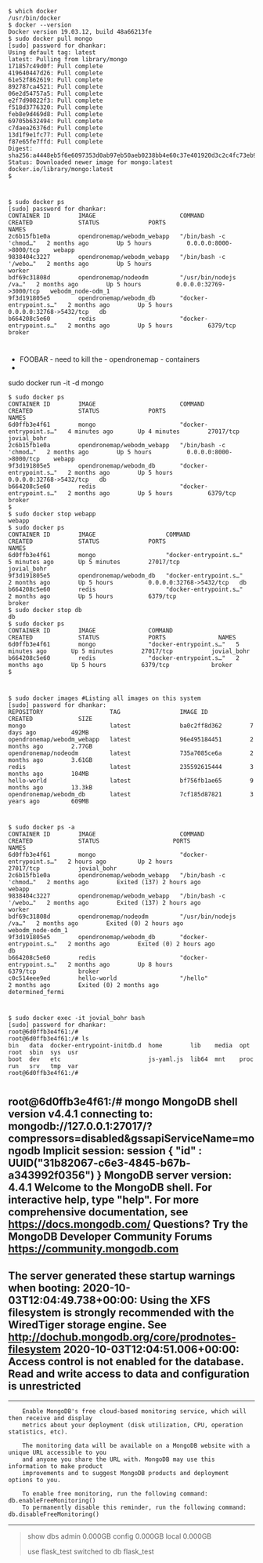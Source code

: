 ```
$ which docker
/usr/bin/docker
$ docker --version
Docker version 19.03.12, build 48a66213fe
$ sudo docker pull mongo
[sudo] password for dhankar: 
Using default tag: latest
latest: Pulling from library/mongo
171857c49d0f: Pull complete 
419640447d26: Pull complete 
61e52f862619: Pull complete 
892787ca4521: Pull complete 
06e2d54757a5: Pull complete 
e2f7d90822f3: Pull complete 
f518d3776320: Pull complete 
feb8e9d469d8: Pull complete 
69705b632494: Pull complete 
c7daea26376d: Pull complete 
13d1f9e1fc77: Pull complete 
f87e65fe7ffd: Pull complete 
Digest: sha256:a4448eb5f6e6097353d0ab97eb50aeb0238bb4e60c37e401920d3c2c4fc73eb9
Status: Downloaded newer image for mongo:latest
docker.io/library/mongo:latest
$ 
```
#

```
$ sudo docker ps
[sudo] password for dhankar: 
CONTAINER ID        IMAGE                        COMMAND                  CREATED             STATUS              PORTS                     NAMES
2c6b15fb1e0a        opendronemap/webodm_webapp   "/bin/bash -c 'chmod…"   2 months ago        Up 5 hours          0.0.0.0:8000->8000/tcp    webapp
9838404c3227        opendronemap/webodm_webapp   "/bin/bash -c '/webo…"   2 months ago        Up 5 hours                                    worker
bdf69c31808d        opendronemap/nodeodm         "/usr/bin/nodejs /va…"   2 months ago        Up 5 hours          0.0.0.0:32769->3000/tcp   webodm_node-odm_1
9f3d191805e5        opendronemap/webodm_db       "docker-entrypoint.s…"   2 months ago        Up 5 hours          0.0.0.0:32768->5432/tcp   db
b664208c5e60        redis                        "docker-entrypoint.s…"   2 months ago        Up 5 hours          6379/tcp                  broker
```

#
- FOOBAR - need to kill the - opendronemap - containers 
- 

sudo docker run -it -d mongo

```
$ sudo docker ps
CONTAINER ID        IMAGE                        COMMAND                  CREATED             STATUS              PORTS                     NAMES
6d0ffb3e4f61        mongo                        "docker-entrypoint.s…"   4 minutes ago       Up 4 minutes        27017/tcp                 jovial_bohr
2c6b15fb1e0a        opendronemap/webodm_webapp   "/bin/bash -c 'chmod…"   2 months ago        Up 5 hours          0.0.0.0:8000->8000/tcp    webapp
9f3d191805e5        opendronemap/webodm_db       "docker-entrypoint.s…"   2 months ago        Up 5 hours          0.0.0.0:32768->5432/tcp   db
b664208c5e60        redis                        "docker-entrypoint.s…"   2 months ago        Up 5 hours          6379/tcp                  broker
$ 
$ sudo docker stop webapp
webapp
$ sudo docker ps
CONTAINER ID        IMAGE                    COMMAND                  CREATED             STATUS              PORTS                     NAMES
6d0ffb3e4f61        mongo                    "docker-entrypoint.s…"   5 minutes ago       Up 5 minutes        27017/tcp                 jovial_bohr
9f3d191805e5        opendronemap/webodm_db   "docker-entrypoint.s…"   2 months ago        Up 5 hours          0.0.0.0:32768->5432/tcp   db
b664208c5e60        redis                    "docker-entrypoint.s…"   2 months ago        Up 5 hours          6379/tcp                  broker
$ sudo docker stop db
db
$ sudo docker ps
CONTAINER ID        IMAGE               COMMAND                  CREATED             STATUS              PORTS               NAMES
6d0ffb3e4f61        mongo               "docker-entrypoint.s…"   5 minutes ago       Up 5 minutes        27017/tcp           jovial_bohr
b664208c5e60        redis               "docker-entrypoint.s…"   2 months ago        Up 5 hours          6379/tcp            broker
$ 

```
#

```
$ sudo docker images #Listing all images on this system
[sudo] password for dhankar: 
REPOSITORY                   TAG                 IMAGE ID            CREATED             SIZE
mongo                        latest              ba0c2ff8d362        7 days ago          492MB
opendronemap/webodm_webapp   latest              96e495184451        2 months ago        2.77GB
opendronemap/nodeodm         latest              735a7085ce6a        2 months ago        3.61GB
redis                        latest              235592615444        3 months ago        104MB
hello-world                  latest              bf756fb1ae65        9 months ago        13.3kB
opendronemap/webodm_db       latest              7cf185d87821        3 years ago         609MB

```
#
```
$ sudo docker ps -a
CONTAINER ID        IMAGE                        COMMAND                  CREATED             STATUS                     PORTS               NAMES
6d0ffb3e4f61        mongo                        "docker-entrypoint.s…"   2 hours ago         Up 2 hours                 27017/tcp           jovial_bohr
2c6b15fb1e0a        opendronemap/webodm_webapp   "/bin/bash -c 'chmod…"   2 months ago        Exited (137) 2 hours ago                       webapp
9838404c3227        opendronemap/webodm_webapp   "/bin/bash -c '/webo…"   2 months ago        Exited (137) 2 hours ago                       worker
bdf69c31808d        opendronemap/nodeodm         "/usr/bin/nodejs /va…"   2 months ago        Exited (0) 2 hours ago                         webodm_node-odm_1
9f3d191805e5        opendronemap/webodm_db       "docker-entrypoint.s…"   2 months ago        Exited (0) 2 hours ago                         db
b664208c5e60        redis                        "docker-entrypoint.s…"   2 months ago        Up 8 hours                 6379/tcp            broker
c0c514eee9ed        hello-world                  "/hello"                 2 months ago        Exited (0) 2 months ago                        determined_fermi

```
#
```
$ sudo docker exec -it jovial_bohr bash
[sudo] password for dhankar: 
root@6d0ffb3e4f61:/# 
root@6d0ffb3e4f61:/# ls
bin   data  docker-entrypoint-initdb.d  home        lib    media  opt   root  sbin  sys  usr
boot  dev   etc                         js-yaml.js  lib64  mnt    proc  run   srv   tmp  var
root@6d0ffb3e4f61:/# 

```
#
root@6d0ffb3e4f61:/# mongo
MongoDB shell version v4.4.1
connecting to: mongodb://127.0.0.1:27017/?compressors=disabled&gssapiServiceName=mongodb
Implicit session: session { "id" : UUID("31b82067-c6e3-4845-b67b-a343992f0356") }
MongoDB server version: 4.4.1
Welcome to the MongoDB shell.
For interactive help, type "help".
For more comprehensive documentation, see
	https://docs.mongodb.com/
Questions? Try the MongoDB Developer Community Forums
	https://community.mongodb.com
---
The server generated these startup warnings when booting: 
        2020-10-03T12:04:49.738+00:00: Using the XFS filesystem is strongly recommended with the WiredTiger storage engine. See http://dochub.mongodb.org/core/prodnotes-filesystem
        2020-10-03T12:04:51.006+00:00: Access control is not enabled for the database. Read and write access to data and configuration is unrestricted
---
---
        Enable MongoDB's free cloud-based monitoring service, which will then receive and display
        metrics about your deployment (disk utilization, CPU, operation statistics, etc).

        The monitoring data will be available on a MongoDB website with a unique URL accessible to you
        and anyone you share the URL with. MongoDB may use this information to make product
        improvements and to suggest MongoDB products and deployment options to you.

        To enable free monitoring, run the following command: db.enableFreeMonitoring()
        To permanently disable this reminder, run the following command: db.disableFreeMonitoring()
---
> 
> show dbs
admin   0.000GB
config  0.000GB
local   0.000GB
> 
> use flask_test
switched to db flask_test
> 
```
```
#
```
```
#

#
```
```
#
```
```
#

#
```
```
#
```
```
#


#
```
```
#
```
```
#




